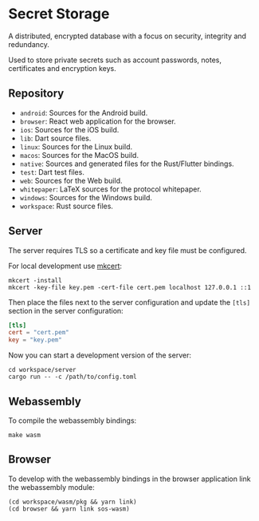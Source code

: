 # Secret Storage

A distributed, encrypted database with a focus on security, integrity and redundancy.

Used to store private secrets such as account passwords, notes, certificates and encryption keys.

## Repository

* `android`: Sources for the Android build.
* `browser`: React web application for the browser.
* `ios`: Sources for the iOS build.
* `lib`: Dart source files.
* `linux`: Sources for the Linux build.
* `macos`: Sources for the MacOS build.
* `native`: Sources and generated files for the Rust/Flutter bindings.
* `test`: Dart test files.
* `web`: Sources for the Web build.
* `whitepaper`: LaTeX sources for the protocol whitepaper.
* `windows`: Sources for the Windows build.
* `workspace`: Rust source files.

## Server

The server requires TLS so a certificate and key file must be configured.

For local development use [mkcert][]:

```
mkcert -install
mkcert -key-file key.pem -cert-file cert.pem localhost 127.0.0.1 ::1
```

Then place the files next to the server configuration and update the `[tls]` section in the server configuration:

```toml
[tls]
cert = "cert.pem"
key = "key.pem"
```

Now you can start a development version of the server:

```
cd workspace/server
cargo run -- -c /path/to/config.toml
```

## Webassembly

To compile the webassembly bindings:

```
make wasm
```

## Browser

To develop with the webassembly bindings in the browser application link the webassembly module:

```
(cd workspace/wasm/pkg && yarn link)
(cd browser && yarn link sos-wasm)
```

[mkcert]: https://github.com/FiloSottile/mkcert
